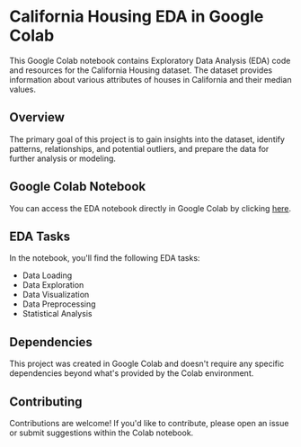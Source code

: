 # California Housing EDA in Google Colab

This Google Colab notebook contains Exploratory Data Analysis (EDA) code and resources for the California Housing dataset. The dataset provides information about various attributes of houses in California and their median values.

## Overview
The primary goal of this project is to gain insights into the dataset, identify patterns, relationships, and potential outliers, and prepare the data for further analysis or modeling.

## Google Colab Notebook
You can access the EDA notebook directly in Google Colab by clicking [here](https://colab.research.google.com/drive/1LiqRZMmfS9JGWrLZvf9xDsNcOWso6O-O?usp=sharing).

## EDA Tasks
In the notebook, you'll find the following EDA tasks:
- Data Loading
- Data Exploration
- Data Visualization
- Data Preprocessing
- Statistical Analysis

## Dependencies
This project was created in Google Colab and doesn't require any specific dependencies beyond what's provided by the Colab environment.

## Contributing
Contributions are welcome! If you'd like to contribute, please open an issue or submit suggestions within the Colab notebook.

